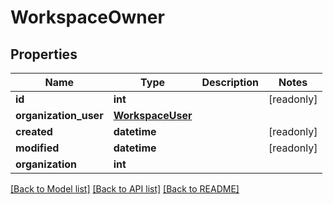 # WorkspaceOwner


## Properties
Name | Type | Description | Notes
------------ | ------------- | ------------- | -------------
**id** | **int** |  | [readonly] 
**organization_user** | [**WorkspaceUser**](WorkspaceUser.md) |  | 
**created** | **datetime** |  | [readonly] 
**modified** | **datetime** |  | [readonly] 
**organization** | **int** |  | 

[[Back to Model list]](../README.md#documentation-for-models) [[Back to API list]](../README.md#documentation-for-api-endpoints) [[Back to README]](../README.md)



